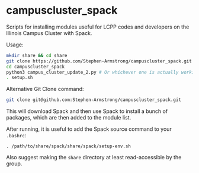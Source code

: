 # campuscluster_spack

Scripts for installing modules useful for LCPP codes and developers on the Illinois Campus Cluster with Spack.

Usage:
```bash
mkdir share && cd share
git clone https://github.com/Stephen-Armstrong/campuscluster_spack.git 
cd campuscluster_spack
python3 campus_cluster_update_2.py # Or whichever one is actually working now
. setup.sh
```

Alternative Git Clone command:
```bash
git clone git@github.com:Stephen-Armstrong/campuscluster_spack.git
```

This will download Spack and then use Spack to install a bunch of packages,
which are then added to the module list.

After running, it is useful to add the Spack source command to your `.bashrc`:

`. /path/to/share/spack/share/spack/setup-env.sh`

Also suggest making the `share` directory at least read-accessible by the group.
